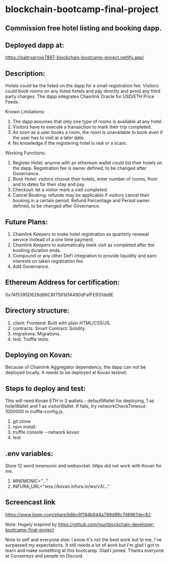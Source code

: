 # blockchain-bootcamp-final-project
## Commission free hotel listing and booking dapp.

## Deployed dapp at:
https://paltryarrow7897-blockchain-bootcamp-project.netlify.app/

## Description:
Hotels could be the listed on the dapp for a small registration fee. Visitors could book rooms on any listed hotels and pay directly and avoid any third party charges.
The dapp integrates Chainlink Oracle for USD/ETH Price Feeds. 

Known Limitations:
1) The dapp assumes that only one type of rooms is available at any hotel. 
2) Visitors have to execute a transaction to mark their trip completed.
3) As soon as a user books a room, the room is unavailable to book even if the user has to visit at a later date.
4) No knowledge if the registering hotel is real or a scam.

Working Functions:
1) Register Hotel: anyone with an ethereum wallet could list their hotels on the dapp. Registration fee is owner defined, to be changed after Governance.
2) Book Hotel: visitors choose their hotels, enter number of rooms, from and to dates for their stay and pay. 
3) Checkout: let a visitor mark a visit completed.
4) Cancel Booking: refunds may be applicable if visitors cancel their booking in a certain period. Refund Percentage and Period owner defined, to be changed after Governance.

## Future Plans:
1) Chainlink Keepers to make hotel registration as quarterly renewal service instead of a one time payment.
2) Chainlink Keepers to automatically mark visit as completed after the booking duration ends.
3) Compound or any other DeFi integration to provide liquidity and earn interests on taken registration fee.
4) Add Governance.

## Ethereum Address for certification:
0x74f5395D628d86C8f7581d1A490dFafFE931de8E

## Directory structure:
1) client: Frontend: Built with plain HTML/CSS/JS.
2) contracts: Smart Contract: Solidity.
3) migrations: Migrations.
4) test: Truffle tests.

## Deploying on Kovan:
Because of Chainlink Aggregator dependency, the dapp can not be deployed locally. It needs to be deployed at Kovan testnet.

## Steps to deploy and test: 
This will need Kovan ETH in 3 wallets - defaultWallet for deploying, 1 as hotelWallet and 1 as visitorWallet.
If fails, try networkCheckTimeout: 1000000 in truffle-config.js.
1) git clone 
2) npm install
3) truffle console --network kovan
4) test

## .env variables:
Store 12 word mnemonic and websocket. https did not work with Kovan for me.
1) MNEMONIC="..."
2) INFURA_URL="wss://kovan.infura.io/ws/v3/..."

## Screencast link
https://www.loom.com/share/b6bc6f194b944a799d99c7d8961dec82


Note: Hugely inspired by https://github.com/jsur/blockchain-developer-bootcamp-final-project

Note to self and everyone else: I know it's not the best work but to me, I've surpassed my expectations. It still needs a lot of work but I'm glad I got to learn and make something at this bootcamp. Glad I joined. Thanks everyone at Consensys and people on Discord.
